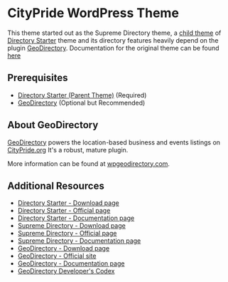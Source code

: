 # CityPride WordPress Theme

This theme started out as the Supreme Directory theme, a [child theme](https://developer.wordpress.org/themes/advanced-topics/child-themes/) of [Directory Starter](https://wordpress.org/themes/directory-starter/) theme and its directory features heavily depend on the plugin [GeoDirectory](https://wordpress.org/plugins/geodirectory/).
Documentation for the original theme can be found [here](https://docs.wpgeodirectory.com/supreme-directory-overview/)

## Prerequisites ##

* [Directory Starter (Parent Theme)](https://wordpress.org/themes/directory-starter/) (Required)
* [GeoDirectory](https://wordpress.org/plugins/geodirectory/) (Optional but Recommended)

## About GeoDirectory ##

[GeoDirectory](https://wordpress.org/plugins/geodirectory/) powers the location-based business and events listings on [CityPride.org](https://citypride.org/) It's a robust, mature plugin.

More information can be found at [wpgeodirectory.com](http://wpgeodirectory.com/).

## Additional Resources ##
* [Directory Starter - Download page](https://wordpress.org/themes/directory-starter/)
* [Directory Starter - Official page](https://wpgeodirectory.com/downloads/directory-starter/)
* [Directory Starter - Documentation page](https://docs.wpgeodirectory.com/directory-starter-theme-overview/)
* [Supreme Directory - Download page](https://wpgeodirectory.com/downloads/supreme-directory/)
* [Supreme Directory - Official page](https://wpgeodirectory.com/downloads/supreme-directory/)
* [Supreme Directory - Documentation page](https://docs.wpgeodirectory.com/supreme-directory-overview/)
* [GeoDirectory - Download page](https://wordpress.org/plugins/geodirectory/)
* [GeoDirectory - Official site](https://wpgeodirectory.com)
* [GeoDirectory - Documentation page](https://docs.wpgeodirectory.com/category/getting-started/)
* [GeoDirectory Developer's Codex](https://docs.wpgeodirectory.com/codex_project/geodirectory/)
